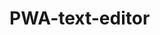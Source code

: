 # PWA-text-editor

<!-- activity 24 and mini project from 19 everything is from the client side and the todo's  -->
